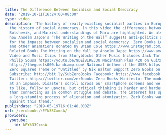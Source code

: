```yaml
---
title: The Difference Between Socialism and Social Democracy
date: "2019-10-11T16:24:00+08:00"
type: video
description: 'The history of really existing socialist parties in Europe has been
  the history of social democracy. In this video the differences between social democratic,
  Bolshevik, and Marxist understandings of Marx are highlighted. We also consider
  how Anselm Jappe’s “The Writing on the Wall” suggests anti-politics as a solution
  for the impasse between socialism and social democracy. Zero Books Logo Animations
  and other animations donated by Brian Cole https://www.instagram.com/robotbloodco/
  Related Books The Writing on the Wall by Anselm Jappe https://www.amazon.com/Writing-Wall-Decomposition-Capitalism-Critics/dp/1785355813
  Video and Music Clips from Storyblocks Other Music Includes Jack Tar March by John
  Philip Sousa https://youtu.be/9DEi8IREJ3U Macintosh Plus 420 on Guitar by The Guests
  https://theguests000.bandcamp.com/ National Anthem of the USSR https://youtu.be/U06jlgpMtQs
  Zero Squared Theme or “Untitled” by Nik Walton Support Zero Books on Patreon: https://www.patreon.com/zerobooks
  Subscribe: http://bit.ly/SubZeroBooks Facebook: https://www.facebook.com/ZeroBooks/
  Twitter: https://twitter.com/zer0books Zero Books Manifesto: The modern world is
  at an impasse. Disasters scroll across our smartphone screens and we’re invited
  to like, follow or upvote, but critical thinking is harder and harder to find. Rather
  than connecting us in common struggle and debate, the internet has sped up and deepened
  a long-standing process of alienation and atomization. Zer0 Books wants to work
  against this trend.'
publishdate: "2019-05-19T16:01:48.000Z"
url: /zerobooks/kEYk33CxmsA/
providers:
  youtube:
    id: kEYk33CxmsA
---
```

